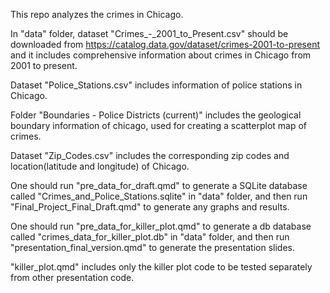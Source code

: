 This repo analyzes the crimes in Chicago.

In "data" folder, dataset "Crimes_-_2001_to_Present.csv" should be downloaded from https://catalog.data.gov/dataset/crimes-2001-to-present and it includes comprehensive information about crimes in Chicago from 2001 to present.

Dataset "Police_Stations.csv" includes information of police stations in Chicago. 

Folder "Boundaries - Police Districts (current)" includes the geological boundary information of chicago, used for creating a scatterplot map of crimes.

Dataset "Zip_Codes.csv" includes the corresponding zip codes and location(latitude and longitude) of Chicago.

One should run "pre_data_for_draft.qmd" to generate a SQLite database called "Crimes_and_Police_Stations.sqlite" in "data" folder, and then run "Final_Project_Final_Draft.qmd" to generate any graphs and results.

One should run "pre_data_for_killer_plot.qmd" to generate a db database called "crimes_data_for_killer_plot.db" in "data" folder, and then run "presentation_final_version.qmd" to generate the presentation slides.

"killer_plot.qmd" includes only the killer plot code to be tested separately from other presentation code.

